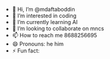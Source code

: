 - 👋 Hi, I’m @mdaftaboddin
- 👀 I’m interested in coding
- 🌱 I’m currently learning AI
- 💞️ I’m looking to collaborate on mncs
- 📫 How to reach me 8688256695
- 😄 Pronouns: he him
- ⚡ Fun fact: 

<!---
mdaftaboddin/mdaftaboddin is a ✨ special ✨ repository because its `README.md` (this file) appears on your GitHub profile.
You can click the Preview link to take a look at your changes.
--->
